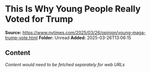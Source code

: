 # This Is Why Young People Really Voted for Trump

**Source:** https://www.nytimes.com/2025/03/26/opinion/young-maga-trump-vote.html
**Folder:** Unread
**Added:** 2025-03-26T13:06:15




## Content
*Content would need to be fetched separately for web URLs*
